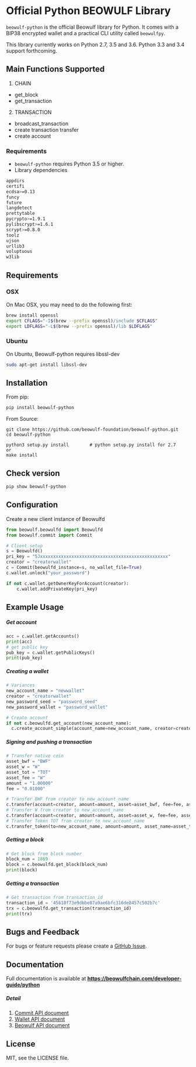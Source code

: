 # Official Python BEOWULF Library

`beowulf-python` is the official Beowulf library for Python. It comes with a
BIP38 encrypted wallet and a practical CLI utility called `beowulfpy`.

This library currently works on Python 2.7, 3.5 and 3.6. Python 3.3 and 3.4 support forthcoming.

## Main Functions Supported
1. CHAIN  
- get_block
- get_transaction
2. TRANSACTION  
- broadcast_transaction
- create transaction transfer
- create account

### Requirements
* `beowulf-python` requires Python 3.5 or higher.  
* Library dependencies
```sh
appdirs
certifi
ecdsa>=0.13
funcy
future
langdetect
prettytable
pycrypto>=1.9.1
pylibscrypt>=1.6.1
scrypt>=0.8.0
toolz
ujson
urllib3
voluptuous
w3lib
```
## Requirements
### OSX

On Mac OSX, you may need to do the following first:

```bash
brew install openssl
export CFLAGS="-I$(brew --prefix openssl)/include $CFLAGS"
export LDFLAGS="-L$(brew --prefix openssl)/lib $LDFLAGS"
```

### Ubuntu
On Ubuntu, Beowulf-python requires libssl-dev
```bash
sudo apt-get install libssl-dev
```

## Installation

From pip:  
```bash
pip install beowulf-python
```

From Source:  

```
git clone https://github.com/beowulf-foundation/beowulf-python.git
cd beowulf-python

python3 setup.py install        # python setup.py install for 2.7
or
make install
```

## Check version
```bash
pip show beowulf-python
```

## Configuration
Create a new client instance of Beowulfd  
  
```python
from beowulf.beowulfd import Beowulfd
from beowulf.commit import Commit

# Client setup
s = Beowulfd()
pri_key = "5Jxxxxxxxxxxxxxxxxxxxxxxxxxxxxxxxxxxxxxxxxxxxxxxxxx"
creator = "creatorwallet"
c = Commit(beowulfd_instance=s, no_wallet_file=True)
c.wallet.unlock("your_password")

if not c.wallet.getOwnerKeyForAccount(creator):
    c.wallet.addPrivateKey(pri_key)    
```

## Example Usage

##### Get account
```python
acc = c.wallet.getAccounts()
print(acc)
# get public key
pub_key = c.wallet.getPublicKeys()
print(pub_key)
```

##### Creating a wallet
```python
# Variances
new_account_name = "newwallet"
creator = "creatorwallet"
new_password_seed = "password_seed"
new_password_wallet = "password_wallet"

# Create account
if not c.beowulfd.get_account(new_account_name):
  c.create_account_simple(account_name=new_account_name, creator=creator, password_seed=new_password_seed, password_wallet=new_password_wallet)
```

##### Signing and pushing a transaction

```python
# Transfer native coin
asset_bwf = "BWF"
asset_w = "W"
asset_tot = "TOT"
asset_fee = "W"
amount = "1.00000"
fee = "0.01000"

# Transfer BWF from creator to new_account_name
c.transfer(account=creator, amount=amount, asset=asset_bwf, fee=fee, asset_fee=asset_fee, memo="", to=new_account_name)
# Transfer W from creator to new_account_name
c.transfer(account=creator, amount=amount, asset=asset_w, fee=fee, asset_fee=asset_fee, memo="", to=new_account_name)
# Transfer Token TOT from creator to new_account_name
c.transfer_token(to=new_account_name, amount=amount, asset_name=asset_tot, fee=fee, asset_fee=asset_fee, memo="", account=creator)
```

##### Getting a block
```python
# Get block from block number
block_num = 1869
block = c.beowulfd.get_block(block_num)
print(block)
```

##### Getting a transaction
```python
# Get transaction from transaction_id
transaction_id = '45618f73e9dbbe87a9ae6bfc316de8457c502b7c'
trx = c.beowulfd.get_transaction(transaction_id)
print(trx)
```

## Bugs and Feedback
For bugs or feature requests please create a [GitHub Issue](https://github.com/beowulf-foundation/beowulf-python/issues).  

## Documentation

Full documentation is available at **https://beowulfchain.com/developer-guide/python**

##### Detail
1. [Commit API document](https://github.com/beowulf-foundation/beowulf-python/blob/master/docs/commit.md)
2. [Wallet API document](https://github.com/beowulf-foundation/beowulf-python/blob/master/docs/wallet.md)
3. [Beowulf API document](https://github.com/beowulf-foundation/beowulf-python/blob/master/docs/beowulfd.md)

 ## License
 MIT, see the LICENSE file.  